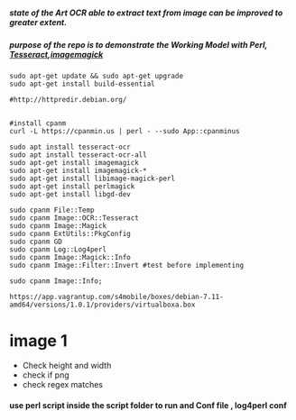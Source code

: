##### state of the Art OCR able to extract text from image can be improved to greater extent. 
##### purpose of the repo is to demonstrate the Working Model with Perl, [Tesseract](https://github.com/tesseract-ocr/tesseract),[imagemagick](https://imagemagick.org/index.php)

```
sudo apt-get update && sudo apt-get upgrade
sudo apt-get install build-essential

#http://httpredir.debian.org/


#install cpanm
curl -L https://cpanmin.us | perl - --sudo App::cpanminus

sudo apt install tesseract-ocr
sudo apt install tesseract-ocr-all
sudo apt-get install imagemagick
sudo apt-get install imagemagick-*
sudo apt-get install libimage-magick-perl
sudo apt-get install perlmagick
sudo apt-get install libgd-dev

sudo cpanm File::Temp
sudo cpanm Image::OCR::Tesseract
sudo cpanm Image::Magick
sudo cpanm ExtUtils::PkgConfig
sudo cpanm GD
sudo cpanm Log::Log4perl
sudo cpanm Image::Magick::Info
sudo cpanm Image::Filter::Invert #test before implementing

sudo cpanm Image::Info;

https://app.vagrantup.com/s4mobile/boxes/debian-7.11-amd64/versions/1.0.1/providers/virtualboxa.box

```
# image 1
* Check height and width
* check if png
* check regex matches


#### use perl script inside the script folder to run and Conf file , log4perl conf 
 
